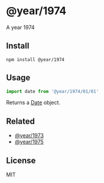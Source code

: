 # @year/1974

A year 1974

## Install

~~~
npm install @year/1974
~~~

## Usage

~~~js
import date from '@year/1974/01/01'
~~~

Returns a [Date](https://developer.mozilla.org/en-US/docs/Web/JavaScript/Reference/Global_Objects/Date) object.

## Related

* [@year/1973](https://github.com/antonmedv/year/tree/master/packages/1973)
* [@year/1975](https://github.com/antonmedv/year/tree/master/packages/1975)

## License

MIT
